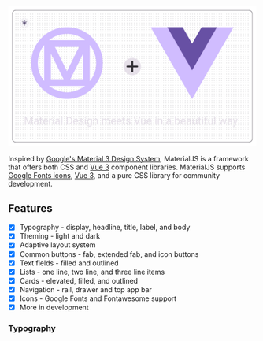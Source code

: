 ![MaterialVue GitHub Banner](https://raw.githubusercontent.com/CosmicMind/materialvue/dev/public/github/materialvue-github-banner-051123-b.png)

Inspired by [Google's Material 3 Design System](https://m3.material.io/), MaterialJS is a framework that offers both CSS and [Vue 3](https:/vuejs.org/) component libraries.
MaterialJS supports [Google Fonts icons](https://fonts.google.com/icons), [Vue 3](https:/vuejs.org/), and a pure CSS library for community development.

## Features

- [x] Typography - display, headline, title, label, and body
- [x] Theming - light and dark
- [x] Adaptive layout system
- [x] Common buttons - fab, extended fab, and icon buttons
- [x] Text fields - filled and outlined
- [x] Lists - one line, two line, and three line items
- [x] Cards - elevated, filled, and outlined
- [x] Navigation - rail, drawer and top app bar
- [x] Icons - Google Fonts and Fontawesome support
- [x] More in development

### Typography

